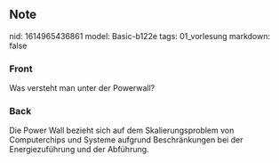 ## Note
nid: 1614965436861
model: Basic-b122e
tags: 01_vorlesung
markdown: false

### Front
Was versteht man unter der Powerwall?

### Back
<div>
  Die Power Wall bezieht sich auf dem Skalierungsproblem von
  Computerchips und Systeme aufgrund Beschränkungen bei der
  Energiezuführung und der Abführung.
</div>
